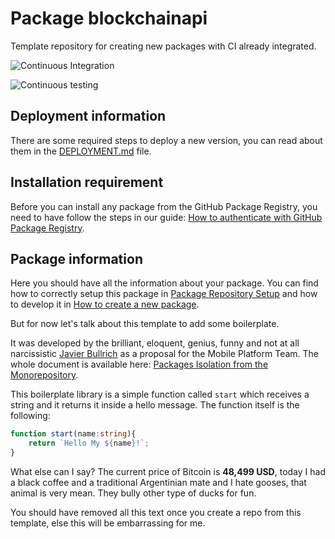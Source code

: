 # Package blockchainapi

Template repository for creating new packages with CI already integrated.

![Continuous Integration](https://github.bitwa.la/bitwala-cryptobank-squad/package-blockchainapi/workflows/Continuous%20Integration/badge.svg)

![Continuous testing](https://github.bitwa.la/bitwala-cryptobank-squad/package-blockchainapi/workflows/Continuous%20Testing/badge.svg?event=push)


## Deployment information

There are some required steps to deploy a new version, you can read about them in the [DEPLOYMENT.md](DEPLOYMENT.md) file.

## Installation requirement

Before you can install any package from the GitHub Package Registry, 
you need to have follow the steps in our guide: 
[How to authenticate with GitHub Package Registry](https://bitwala-gmbh.atlassian.net/wiki/spaces/IT/pages/1736048669/How+to+authenticate+for+GitHub+Package+Registry).

## Package information

Here you should have all the information about your package. You can find how to correctly setup this package in [Package Repository Setup](https://bitwala-gmbh.atlassian.net/wiki/spaces/IT/pages/1784741959/Package+repository+setup) and how to develop it in [How to create a new package](https://bitwala-gmbh.atlassian.net/wiki/spaces/IT/pages/1787297831/How+to+create+a+new+package).

But for now let's talk about this template to add some boilerplate.

It was developed by the brilliant, eloquent, genius, funny and not at all narcissistic [Javier Bullrich](mailto:javier.bullrich@bitwala.com) as a proposal for the Mobile Platform Team. The whole document is available here: [Packages Isolation from the Monorepository](https://bitwala-gmbh.atlassian.net/wiki/spaces/BUIL/pages/1398571126/Packages+isolation+from+the+monorepository).

This boilerplate library is a simple function called `start` which receives a string and it returns it inside a hello message. The function itself is the following:
```ts
function start(name:string){
	return `Hello My ${name}!`;
}
```

What else can I say? The current price of Bitcoin is **48,499 USD**, today I had a black coffee and a traditional Argentinian mate and I hate gooses, that animal is very mean. They bully other type of ducks for fun.

You should have removed all this text once you create a repo from this template, else this will be embarrassing for me.
